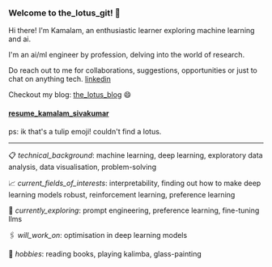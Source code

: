 ### Welcome to the_lotus_git! 🌷 

Hi there! I'm Kamalam, an enthusiastic learner exploring machine learning and ai. 

I'm an ai/ml engineer by profession, delving into the world of research.

Do reach out to me for collaborations, suggestions, opportunities or just to chat on anything tech. [linkedin](https://www.linkedin.com/in/kamalamsivakumar/) 

Checkout my blog: [the_lotus_blog](https://kamalamsivakumar.github.io/) :smile:

#### [resume_kamalam_sivakumar](https://kamalamsivakumar.github.io/resume/)
ps: ik that's a tulip emoji! couldn't find a lotus.

-------------------------------------------------------------------------------------------------------------------------------------------

:clipboard: _technical_background_: machine learning, deep learning, exploratory data analysis, data visualisation, problem-solving

:chart_with_upwards_trend: _current_fields_of_interests_: interpretability, finding out how to make deep learning models robust, reinforcement learning, preference learning

:round_pushpin: _currently_exploring_: prompt engineering, preference learning, fine-tuning llms

:paperclips: _will_work_on_: optimisation in deep learning models

:briefcase: _hobbies_: reading books, playing kalimba, glass-painting
